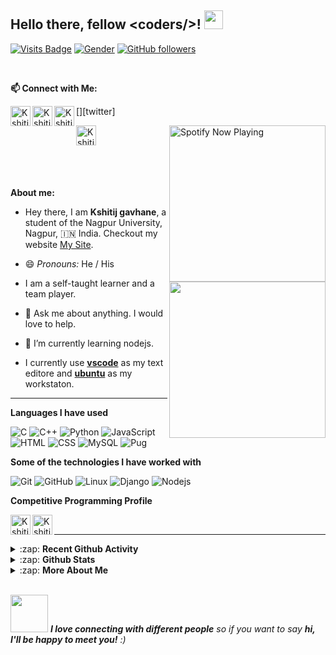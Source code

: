 ## Hello there, fellow \<coders/>!  <img src="https://raw.githubusercontent.com/MartinHeinz/MartinHeinz/master/wave.gif" width="30px">


<!-- Visitor badge -->
[![Visits Badge](https://badges.pufler.dev/visits/kshitij-gavhane/kshitij-gavhane)](https://badges.pufler.dev/visits/kshitij-gavhane/kshitij-gavhane)
[![Gender](https://img.shields.io/badge/gender-%F0%9F%A4%B5-lightgrey)][github] <!-- Gender Badge -->
[![GitHub followers](https://img.shields.io/github/followers/kshitij-gavhane?label=Followers&style=social)](https://github.com/kshitij-gavhane/?tab=follow) <!-- No. of followers -->

</br>

**📫 Connect with Me:**

<!-- Github  -->
[<img align="left" title="Github" alt="Kshitij | Github" width="32px" src="https://cdn.jsdelivr.net/npm/simple-icons@v3/icons/github.svg" />][github]
<!-- Linkdin  -->
[<img align="left" title="Linkedin" alt="Kshitij | LinkedIn" width="32px" src="https://cdn.jsdelivr.net/npm/simple-icons@v3/icons/linkedin.svg" />][linkedin]
<!-- Twitter -->
[<img align="left" title="Twitter" alt="Kshitij | Twitter" width="32px" src="https://cdn.jsdelivr.net/npm/simple-icons@v3/icons/twitter.svg" />][twitter]
<!-- Instagram -->
[<img align="left" title="Instagram" alt="Kshitij | Instagram" width="32px" src="https://cdn.jsdelivr.net/npm/simple-icons@v3/icons/instagram.svg" />][instagram]



<!-- **My Current Spotify Music** -->
[<img  align="right" width="250px" title="Spotify" src="https://github-spotify-player.vercel.app/api/spotify-playing" alt="Spotify Now Playing"  />][spotify]

</br>
</br>
</br>
</br>
</br>


<!-- Furry Cat -->
[<img align="Right" width="250px" src="https://octodex.github.com/images/hula_loop_octodex03.gif" />][github]


**About me:**

- Hey there, I am **Kshitij gavhane**, a student of the Nagpur University, Nagpur, :india: India.
Checkout my website [My Site].

- 😄 *Pronouns:* He / His

- I am a self-taught learner and a team player.

- 💬 Ask me about anything. I would love to help.

- 🌱 I’m currently learning nodejs.

- I currently use [**vscode**](https://code.visualstudio.com/) as my text editore and [**ubuntu**](https://ubuntu.com/) as my workstaton.

---

**Languages I have used**

![C](https://img.shields.io/badge/-C-000000?style=flat&logo=C)
![C++](https://img.shields.io/badge/-C++-000000?style=flat&logo=C%2B%2B&logoColor=00599C)
![Python](https://img.shields.io/badge/-Python-000000?style=flat&logo=python)
![JavaScript](https://img.shields.io/badge/-JavaScript-000000?style=flat&logo=javascript)
![HTML](https://img.shields.io/badge/-HTML-000000?style=flat&logo=html5)
![CSS](https://img.shields.io/badge/-CSS-000000?style=flat&logo=css3)
![MySQL](https://img.shields.io/badge/-MYSQL-000000?style=flat&logo=MySQL)
![Pug](https://img.shields.io/badge/-Pug-000000?style=flat&logo=pug)


**Some of the technologies I have worked with**

![Git](https://img.shields.io/badge/-Git-000000?style=flat&logo=git&logoColor=F05032)
![GitHub](https://img.shields.io/badge/-GitHub-000000?style=flat&logo=github&logoColor=FFFFFF)
![Linux](https://img.shields.io/badge/-Linux-000000?style=flat&logo=linux&logoColor=FCC624)
![Django](https://img.shields.io/badge/-Django-000000?style=flat&logo=django&logoColor=082D1F)
![Nodejs](https://img.shields.io/badge/-Node.js-000000?style=flat&logo=node.js&logoColor=84BB3E)


**Competitive Programming Profile**

<!-- Coursera -->
[<img align="left" title='Coursera' alt="Kshitij's udemy " width="32px" src="https://cdn.jsdelivr.net/npm/simple-icons@v3/icons/udemy.svg" />][udemy]

<!-- CodeChef -->
[<img align="left" title='Codechef' alt="Kshitij's Codechef" width="32px" src="https://cdn.jsdelivr.net/npm/simple-icons@v3/icons/codechef.svg" />][codechef]

</br>

---

<details>
  <summary>:zap: <b> Recent Github Activity </b></summary>

</br>

<!--START_SECTION:activity-->
1. 🎉 Merged PR [#111](https://github.com//Teamexe/Team.EXE-Website/pull/111) in [Teamexe/Team.EXE-Website](https://github.com//Teamexe/Team.EXE-Website)
2. 💪 Opened PR [#111](https://github.com//Teamexe/Team.EXE-Website/pull/111) in [Teamexe/Team.EXE-Website](https://github.com//Teamexe/Team.EXE-Website)
3. 🎉 Merged PR [#110](https://github.com//Teamexe/Team.EXE-Website/pull/110) in [Teamexe/Team.EXE-Website](https://github.com//Teamexe/Team.EXE-Website)
4. 💪 Opened PR [#110](https://github.com//Teamexe/Team.EXE-Website/pull/110) in [Teamexe/Team.EXE-Website](https://github.com//Teamexe/Team.EXE-Website)
5. 🎉 Merged PR [#109](https://github.com//Teamexe/Team.EXE-Website/pull/109) in [Teamexe/Team.EXE-Website](https://github.com//Teamexe/Team.EXE-Website)
<!--END_SECTION:activity-->

</br>

</details>

<details>
    <summary> :zap: <b>Github Stats</b> </summary>

</br>

<img align="center" alt="kshitij's Github Stats" src="https://github-readme-stats.kshitij-gavhane.vercel.app/api?username=kshitij-gavhane&&count_private=true&show_icons=true&hide_border=true&theme=tokyonight&show_owner=true" />

<img align="center" alt="kshitij's Top Language" src="https://github-readme-stats.kshitij-gavhane.vercel.app/api/top-langs/?username=kshitij-gavhane&layout=compact&theme=tokyonight" />

</br>
</br>

<p><img align="center" src="https://github-readme-streak-stats.herokuapp.com/?user=raman08&" alt="Raman Streaks" /></p>

</br>

</details>


<details>
    <summary> :zap: <b>More About Me</b> </summary>

</br>

<!--START_SECTION:waka-->
![Lines of code](https://img.shields.io/badge/From%20Hello%20World%20I%27ve%20Written-4.1%20million%20lines%20of%20code-blue)

**🐱 My Github Data** 

> 🏆 195 Contributions in the Year 2021
 > 
> 📦 360.6 kB Used in Github's Storage 
 > 
> 💼 Opted to Hire
 > 
> 📜 38 Public Repositories 
 > 
> 🔑 6 Private Repositories  
 > 
**I'm a Night 🦉** 

```text
🌞 Morning    5 commits      ░░░░░░░░░░░░░░░░░░░░░░░░░   1.35% 
🌆 Daytime    73 commits     █████░░░░░░░░░░░░░░░░░░░░   19.73% 
🌃 Evening    189 commits    ████████████░░░░░░░░░░░░░   51.08% 
🌙 Night      103 commits    ███████░░░░░░░░░░░░░░░░░░   27.84%

```


📊 **This Week I Spent My Time On** 

```text
💬 Programming Languages: 
No Activity Tracked This Week

🐱‍💻 Projects: 
No Activity Tracked This Week

💻 Operating System: 
No Activity Tracked This Week

```

**I Mostly Code in JavaScript** 

```text
JavaScript               8 repos             ████████░░░░░░░░░░░░░░░░░   32.0% 
Python                   5 repos             █████░░░░░░░░░░░░░░░░░░░░   20.0% 
Shell                    3 repos             ███░░░░░░░░░░░░░░░░░░░░░░   12.0% 
CSS                      3 repos             ███░░░░░░░░░░░░░░░░░░░░░░   12.0% 
HTML                     3 repos             ███░░░░░░░░░░░░░░░░░░░░░░   12.0%

```



<!--END_SECTION:waka-->

</br>

</details>

</br>

<!-- End Point -->
<img src="https://media.giphy.com/media/LnQjpWaON8nhr21vNW/giphy.gif" width="60"> <em><b>I love connecting with different people</b> so if you want to say <b>hi, I'll be happy to meet you!</b> :)</em>

<!-- Alisses -->
[mail]: mailto:gavhanekshitij8@gmail.com
[instagram]: https://www.instagram.com/shades_of_kshitij/
[linkedin]: https://www.linkedin.com/in/kshitij-gavhane-8a3003191/
[github]: https://github.com/kshitij-gavhane
[hackerrank]: https://www.hackerrank.com/ramanpre0810
[codechef]: https://www.codechef.com/users/kshitijgavhane
[udemy]: https://www.udemy.com/user/kshitij-gajanan-gavhane/

[spotify]: https://open.spotify.com/user/31pyxhfmqwp7vm36ospr2te7m2qu

[My Site]: https://kshitij-gavhane.github.io

</br>




<!---

**kshitij-gavhane/kshitij-gavhane** is a ✨ _special_ ✨ repository because its `README.md` (this file) appears on your GitHub profile.

Here are some ideas to get you started:

- 🔭 I’m currently working on ...
- 🌱 I’m currently learning ...
- 👯 I’m looking to collaborate on ...
- 🤔 I’m looking for help with ...
- 💬 Ask me about ...
- 📫 How to reach me: ...
- 😄 Pronouns: ...
- ⚡ Fun fact: ...

-->
